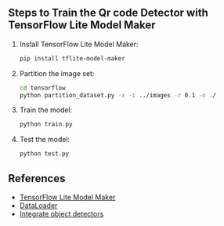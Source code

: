 ## Steps to Train the Qr code Detector with TensorFlow Lite Model Maker
1. Install TensorFlow Lite Model Maker:
    
    ```bash
    pip install tflite-model-maker
    ```
2. Partition the image set:
    
    ```bash
    cd tensorflow
    python partition_dataset.py -x -i ../images -r 0.1 -o ./
    ```
3. Train the model:
    
    ```bash
    python train.py
    ```
4. Test the model:
    
    ```bash
    python test.py
    ```

## References
- [TensorFlow Lite Model Maker](https://www.tensorflow.org/lite/guide/model_maker)
- [DataLoader](https://www.tensorflow.org/lite/api_docs/python/tflite_model_maker/object_detector/DataLoader)
- [Integrate object detectors](https://www.tensorflow.org/lite/inference_with_metadata/task_library/object_detector)